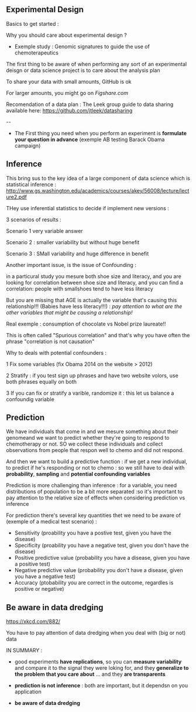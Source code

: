 Experimental Design
---

Basics to get started :

Why you should care about experimental design ?

* Exemple study : Genomic signatures to guide the use of chemoterapeutics

The first thing to be aware of when performing any sort of an experimental deisgn or data science project is to care about the analysis plan

To share your data with small amounts, GitHub is ok

For larger amounts, you might go on *Figshare.com*

Recomendation of a data plan : The Leek group guide to data sharing available here: https://github.com/jtleek/datasharing

--

* The First thing you need when you perform an experiment is **formulate your question in advance** (exemple AB testing Barack Obama campaign)

## Inference

This bring sus to the key idea of a large component of data science which is statistical inference : http://www.gs.washington.edu/academics/courses/akey/56008/lecture/lecture2.pdf

THey use inferential statistics to decide if implement new versions :

3 scenarios of results :

Scenario 1 very variable answer

Scenario 2 :  smaller variability but without huge benefit

Scenario 3 : SMall variability and huge difference in benefit

Another important issue, is the issue of Confounding :

in a particural study you mesure both shoe size and literacy, and you are looking for correlation between shoe size and literacy, and you can find a correlation: people with smallshoes tend to have less literacy

But you are missing that AGE is actually the variable that's causing this relationship!!! (Babies have less literacy!!!) : *pay attention to what are the other variables that might be causing a relationship!*

Real exemple : consumption of chocolate vs Nobel prize laureate!! 

This is often called "Spurious correlation" and that's why you have often the phrase "correlation is not causation"

Why to deals with potential confounders :

1 Fix some variables (fix Obama 2014 on the website > 2012)

2 Stratify : if you test sign up phrases and have two website volors, use both phrases equally on both

3 If you can fix or stratify a varible, randomize it : this let us balance a confoundig variable

## Prediction

We have individuals that come in and we mesure something about their genomeand we want to predict whether they're going to respond to chemotherapy or not. SO we collect these individuals and collect observations from people that respon well to chemo and did not respond.

And then we want to build a predictive function : if we get a new individual, to predict if he's responding or not to chemo : so we still have to deal with **probability**, **sampling** and **potential confounding variables** 

Prediction is more challenging than inference : for a variable, you need distributions of population to be a bit more separated :so it's  important to pay attention to the relative size of effects when considering prediction vs inference

For prediction there's several key quantities thet we need to be aware of (exemple of a medical test scenario) :

* Sensitivity (proability you have a postive test, given you have the disease)
* Specificity (proability you have a negative test, given you don't have the disease)
* Positive predictive value (probability you have a disease, given you have a positive test)
* Negative predictive value (probability you don't have a disease, given you have a negative test)
* Accuracy (ptobability you are correct in the outcome, regardles is positive or negative)

## Be aware in data dredging

https://xkcd.com/882/

You have to pay attention of data dredging when you deal with (big or not) data

IN SUMMARY : 

* good experiments **have replications**, so you can **measure variability** and compare it to the signal they were loking for, and they **generalize to the problem that you care about** ... and they **are transparents**

* **prediction is not inference** : both are important, but it dependsn on you application

* **be aware of data dredging**
